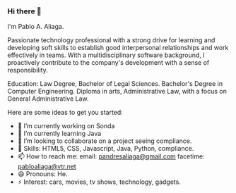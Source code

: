 ### Hi there 👋
I'm Pablo A. Aliaga.

Passionate technology professional with a strong drive for learning and developing soft skills to establish good interpersonal relationships and work effectively in teams. With a multidisciplinary software background, I proactively contribute to the company's development with a sense of responsibility.

Education:
Law Degree, Bachelor of Legal Sciences.
Bachelor's Degree in Computer Engineering.
Diploma in arts,  Administrative Law, with a focus on General Administrative Law.


Here are some ideas to get you started:

- 🔭 I’m currently working on Sonda
- 🌱 I’m currently learning Java
- 👯 I’m looking to collaborate on a project seeing compliance.
- 🫡 Skills: HTML5, CSS, Javascript, Java, Python, compliance.
- 📫 How to reach me: email: pandresaliaga@gmail.com facetime: pabloaliaga@vtr.net
- 😄 Pronouns: He.
- ⚡ Interest: cars, movies, tv shows, technology, gadgets.

